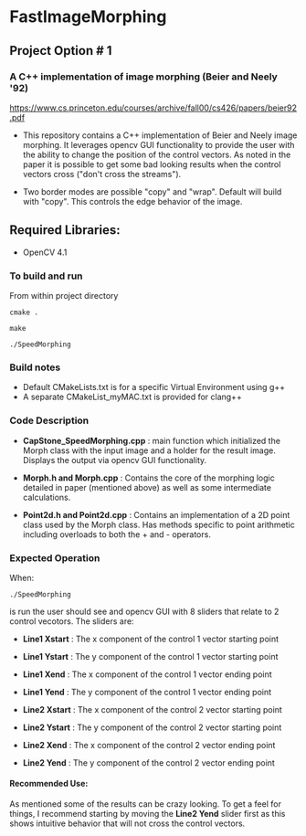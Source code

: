 # FastImageMorphing


## Project Option # 1
### A C++ implementation of image morphing (Beier and Neely '92)
https://www.cs.princeton.edu/courses/archive/fall00/cs426/papers/beier92.pdf

- This repository contains a C++ implementation of Beier and Neely image morphing.  It leverages opencv GUI functionality to provide the user with the ability to change the position of the control vectors.  As noted in the paper it is possible to get some bad looking results when the control vectors cross ("don't cross the streams").


- Two border modes are possible "copy" and "wrap".  Default will build with "copy".  This controls the edge behavior of the image.



## Required Libraries:
- OpenCV 4.1

### To build and run
From within project directory
```
cmake .
```
```
make
```
```
./SpeedMorphing
```

### Build notes
- Default CMakeLists.txt is for a specific Virtual Environment using g++
- A separate CMakeList_myMAC.txt is provided for clang++


### Code Description
- **CapStone_SpeedMorphing.cpp** : main function which initialized the Morph class with the input image and a holder for the result image.  Displays the output via opencv GUI functionality.

- **Morph.h and Morph.cpp** : Contains the core of the morphing logic detailed in paper (mentioned above) as well as some intermediate calculations.

- **Point2d.h and Point2d.cpp** : Contains an implementation of a 2D point class used by the Morph class. Has methods specific to point arithmetic including overloads to both the + and - operators.

### Expected Operation
When:
```
./SpeedMorphing
```
is run the user should see and opencv GUI with 8 sliders that relate to 2 control vecotors.  The sliders are:
- **Line1 Xstart** : The x component of the control 1 vector starting point 
- **Line1 Ystart** : The y component of the control 1 vector starting point 
- **Line1 Xend** : The x component of the control 1 vector ending point 
- **Line1 Yend** : The y component of the control 1 vector ending point 

- **Line2 Xstart** : The x component of the control 2 vector starting point 
- **Line2 Ystart** : The y component of the control 2 vector starting point 
- **Line2 Xend** : The x component of the control 2 vector ending point 
- **Line2 Yend** : The y component of the control 2 vector ending point 

#### Recommended Use:
As mentioned some of the results can be crazy looking.  To get a feel for things, I recommend starting by moving the **Line2 Yend** slider first as this shows intuitive behavior that will not cross the control vectors.

